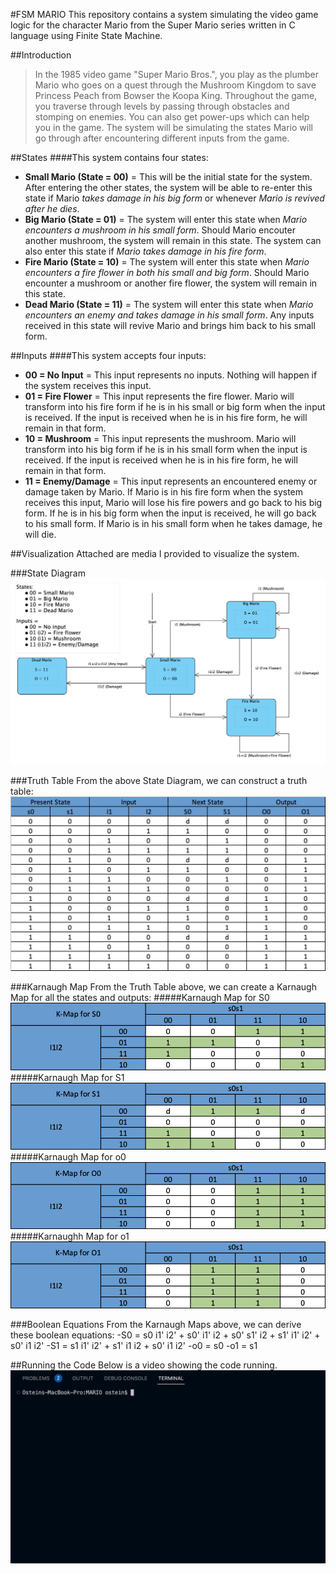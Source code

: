 #FSM MARIO
This repository contains a system simulating the video game logic for the character Mario from the Super Mario series written in C language using Finite State Machine.

##Introduction
>In the 1985 video game "Super Mario Bros.", you play as the plumber Mario who goes on a quest through the Mushroom Kingdom to save Princess Peach from Bowser the Koopa King. Throughout the game, you traverse through levels by passing through obstacles and stomping on enemies. You can also get power-ups which can help you in the game. The system will be simulating the states Mario will go through after encountering different inputs from the game.

##States
####This system contains four states:
- **Small Mario (State = 00)** = This will be the initial state for the system. After entering the other states, the system will be able to re-enter this state if Mario *takes damage in his big form* or whenever *Mario is revived after he dies*.
- **Big Mario (State = 01)** = The system will enter this state when *Mario encounters a mushroom in his small form*. Should Mario encouter another mushroom, the system will remain in this state. The system can also enter this state if *Mario takes damage in his fire form*.
- **Fire Mario (State = 10)** = The system will enter this state when *Mario encounters a fire flower in both his small and big form*. Should Mario encounter a mushroom or another fire flower, the system will remain in this state.
- **Dead Mario (State = 11)** = The system will enter this state when *Mario encounters an enemy and takes damage in his small form*. Any inputs received in this state will revive Mario and brings him back to his small form.

##Inputs
####This system accepts four inputs:
- **00 = No Input** = This input represents no inputs. Nothing will happen if the system receives this input.
- **01 = Fire Flower** = This input represents the fire flower. Mario will transform into his fire form if he is in his small or big form when the input is received. If the input is received when he is in his fire form, he will remain in that form.
- **10 = Mushroom** = This input represents the mushroom. Mario will transform into his big form if he is in his small form when the input is received. If the input is received when he is in his fire form, he will remain in that form.
- **11 = Enemy/Damage** = This input represents an encountered enemy or damage taken by Mario. If Mario is in his fire form when the system receives this input, Mario will lose his fire powers and go back to his big form. If he is in his big form when the input is received, he will go back to his small form. If Mario is in his small form when he takes damage, he will die.

##Visualization
Attached are media I provided to visualize the system.

###State Diagram
![StateDiagram](Images/StateDiagram.png)

###Truth Table
From the above State Diagram, we can construct a truth table: 
![TruthTable](Images/TruthTable.png)

###Karnaugh Map
From the Truth Table above, we can create a Karnaugh Map for all the states and outputs:
#####Karnaugh Map for S0
![KarnaughMap](Images/S0_KMap.png)
#####Karnaugh Map for S1
![KarnaughMap](Images/S1_KMap.png)
#####Karnaugh Map for o0
![KarnaughMap](Images/o0_KMap.png)
#####Karnaughh Map for o1
![KarnaughMap](Images/o1_KMap.png)

###Boolean Equations
From the Karnaugh Maps above, we can derive these boolean equations:
-S0 = s0 i1' i2' + s0' i1' i2 + s0' s1' i2 + s1' i1' i2' + s0' i1 i2'
-S1 = s1 i1' i2' + s1' i1 i2 + s0' i1  i2'
-o0 = s0
-o1 = s1

##Running the Code
Below is a video showing the code running.
![Code](Images/Code.gif)






